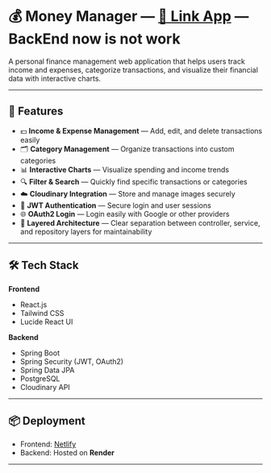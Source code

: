 # 💰 Money Manager — [🔗 Link App](https://money-manager-pdc.netlify.app) — BackEnd now is not work

A personal finance management web application that helps users track income and expenses, categorize transactions, and visualize their financial data with interactive charts.

---

## 🚀 Features

- 💵 **Income & Expense Management** — Add, edit, and delete transactions easily
- 🗂 **Category Management** — Organize transactions into custom categories
- 📊 **Interactive Charts** — Visualize spending and income trends
- 🔍 **Filter & Search** — Quickly find specific transactions or categories
- ☁️ **Cloudinary Integration** — Store and manage images securely
- 🔐 **JWT Authentication** — Secure login and user sessions
- 🌐 **OAuth2 Login** — Login easily with Google or other providers
- 🧩 **Layered Architecture** — Clear separation between controller, service, and repository layers for maintainability

---

## 🛠 Tech Stack

**Frontend**
- React.js
- Tailwind CSS
- Lucide React UI

**Backend**
- Spring Boot
- Spring Security (JWT, OAuth2)
- Spring Data JPA
- PostgreSQL
- Cloudinary API

---

## 📦 Deployment

- Frontend: [Netlify](https://money-manager-pdc.netlify.app)
- Backend: Hosted on **Render** 

---

